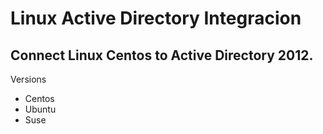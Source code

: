 # Linux Active Directory Integracion

## Connect Linux Centos to Active Directory 2012.

Versions

- Centos
- Ubuntu
- Suse
